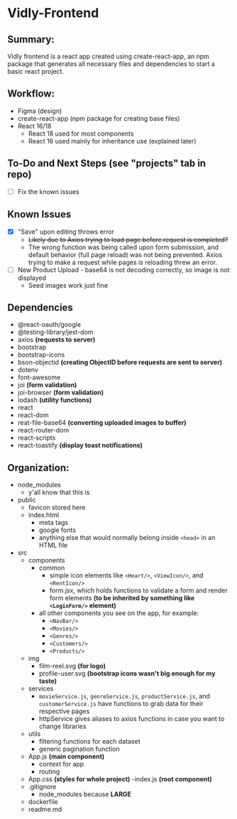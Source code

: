 # Vidly-Frontend

## Summary:

Vidly frontend is a react app created using create-react-app, an npm package that generates all necessary files and dependencies to start a basic react project.

## Workflow:

- Figma (design)
- create-react-app (npm package for creating base files)
- React 16/18
  - React 18 used for most components
  - React 16 used mainly for inheritance use (explained later)

## To-Do and Next Steps (see "projects" tab in repo)

- [ ] Fix the known issues

## Known Issues

- [x] "Save" upon editing throws error
  - ~~Likely due to Axios trying to load page before request is completed?~~
  - The wrong function was being called upon form submission, and default behavior (full page reload) was not being prevented. Axios trying to make a request while pages is reloading threw an error.
- [ ] New Product Upload - base64 is not decoding correctly, so image is not displayed
  - Seed images work just fine

## Dependencies

- @react-oauth/google
- @testing-library/jest-dom
- axios **(requests to server)**
- bootstrap
- bootstrap-icons
- bson-objectid **(creating ObjectID before requests are sent to server)**
- dotenv
- font-awesome
- joi **(form validation)**
- joi-browser **(form validation)**
- lodash **(utility functions)**
- react
- react-dom
- reat-file-base64 **(converting uploaded images to buffer)**
- react-router-dom
- react-scripts
- react-toastify **(display toast notifications)**

## Organization:

- node_modules
  - y'all know that this is
- public
  - favicon stored here
  - index.html
    - meta tags
    - google fonts
    - anything else that would normally belong inside `<head>` in an HTML file
- src
  - components
    - common
      - simple icon elements like `<Heart/>`, `<ViewIcon/>`, and `<RentIcon/>`
      - form.jsx, which holds functions to validate a form and render form elements **(to be inherited by something like `<LoginForm/>` element)**
    - all other components you see on the app, for example:
      - `<NavBar/>`
      - `<Movies/>`
      - `<Genres/>`
      - `<Customers/>`
      - `<Products/>`
  - img
    - film-reel.svg **(for logo)**
    - profile-user.svg **(bootstrap icons wasn't big enough for my taste)**
  - services
    - `movieService.js`, `genreService.js`, `productService.js`, and `customerService.js` have functions to grab data for their respective pages
    - httpService gives aliases to axios functions in case you want to change libraries
  - utils
    - filtering functions for each dataset
    - generic pagination function
  - App.js **(main component)**
    - context for app
    - routing
  - App.css **(styles for whole project)**
    -index.js **(root component)**
  - .gitignore
    - node_modules because **LARGE**
  - dockerfile
  - readme.md
